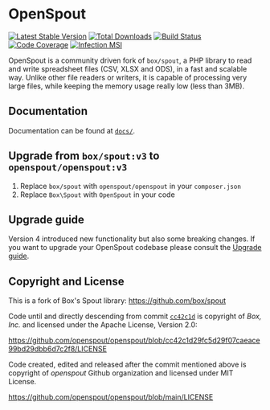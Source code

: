 # OpenSpout

[![Latest Stable Version](https://poser.pugx.org/openspout/openspout/v/stable)](https://packagist.org/packages/openspout/openspout)
[![Total Downloads](https://poser.pugx.org/openspout/openspout/downloads)](https://packagist.org/packages/openspout/openspout)
[![Build Status](https://github.com/openspout/openspout/actions/workflows/ci.yml/badge.svg)](https://github.com/openspout/openspout/actions/workflows/ci.yml)
[![Code Coverage](https://codecov.io/gh/openspout/openspout/coverage.svg?branch=4.x)](https://codecov.io/gh/openspout/openspout?branch=4.x)
[![Infection MSI](https://badge.stryker-mutator.io/github.com/openspout/openspout/4.x)](https://dashboard.stryker-mutator.io/reports/github.com/openspout/openspout/4.x)

OpenSpout is a community driven fork of `box/spout`, a PHP library to read and write spreadsheet files
(CSV, XLSX and ODS), in a fast and scalable way. Unlike other file readers or writers, it is capable of processing
very large files, while keeping the memory usage really low (less than 3MB).

## Documentation

Documentation can be found at [`docs/`](docs).

## Upgrade from `box/spout:v3` to `openspout/openspout:v3`

1. Replace `box/spout` with `openspout/openspout` in your `composer.json`
2. Replace `Box\Spout` with `OpenSpout` in your code

## Upgrade guide

Version 4 introduced new functionality but also some breaking changes. If you want to upgrade your OpenSpout codebase
please consult the [Upgrade guide](UPGRADE.md).

## Copyright and License

This is a fork of Box's Spout library: https://github.com/box/spout

Code until and directly descending from commit [`cc42c1d`](https://github.com/openspout/openspout/commit/cc42c1d29fc5d29f07caeace99bd29dbb6d7c2f8)
is copyright of _Box, Inc._ and licensed under the Apache License, Version 2.0:

https://github.com/openspout/openspout/blob/cc42c1d29fc5d29f07caeace99bd29dbb6d7c2f8/LICENSE

Code created, edited and released after the commit mentioned above
is copyright of _openspout_ Github organization and licensed under MIT License.

https://github.com/openspout/openspout/blob/main/LICENSE

